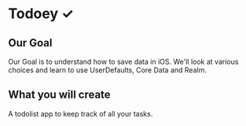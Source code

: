 
# Todoey ✓

## Our Goal

Our Goal is to understand how to save data in iOS. We'll look at various choices and learn to use UserDefaults, Core Data and Realm.


## What you will create

A todolist app to keep track of all your tasks.
